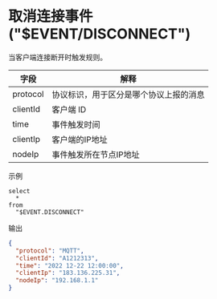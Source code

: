 # 取消连接事件 ("$EVENT/DISCONNECT")

当客户端连接断开时触发规则。

| **字段**   | **解释**           |
|----------|------------------|
| protocol  | 协议标识，用于区分是哪个协议上报的消息                                    |
| clientId | 客户端 ID           |
| time     | 事件触发时间           |
| clientIp | 客户端的IP地址     |
| nodeIp   | 事件触发所在节点IP地址 |

示例

```plsql
select
  *
from
  "$EVENT.DISCONNECT"
```

输出

```json
{
  "protocol": "MQTT",
  "clientId": "A1212313",
  "time": "2022 12-22 12:00:00",
  "clientIp": "183.136.225.31",
  "nodeIp": "192.168.1.1"
}
```